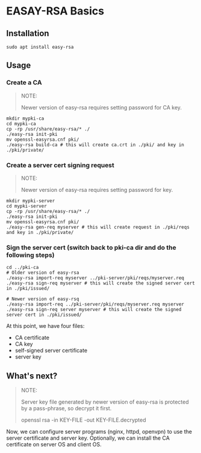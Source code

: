 # EASAY-RSA Basics

## Installation

```shell
sudo apt install easy-rsa
```

## Usage

### Create a CA

> NOTE:
>
> Newer version of easy-rsa requires setting password for CA key.

```shell
mkdir mypki-ca
cd mypki-ca
cp -rp /usr/share/easy-rsa/* ./
./easy-rsa init-pki
mv openssl-easyrsa.cnf pki/
./easy-rsa build-ca # this will create ca.crt in ./pki/ and key in ./pki/private/
```

### Create a server cert signing request

> NOTE:
>
> Newer version of easy-rsa requires setting password for key.

```shell
mkdir mypki-server
cd mypki-server
cp -rp /usr/share/easy-rsa/* ./
./easy-rsa init-pki
mv openssl-easyrsa.cnf pki/
./easy-rsa gen-req myserver # this will create request in ./pki/reqs and key in ./pki/private/
```

### Sign the server cert (switch back to pki-ca dir and do the following steps)

```shell
cd ../pki-ca
# Older version of easy-rsa
./easy-rsa import-req myserver ../pki-server/pki/reqs/myserver.req
./easy-rsa sign-req myserver # this will create the signed server cert in ./pki/issued/

# Newer version of easy-rsq
./easy-rsa import-req ../pki-server/pki/reqs/myserver.req myserver
./easy-rsa sign-req server myserver # this will create the signed server cert in ./pki/issued/
```

At this point, we have four files:

- CA certificate
- CA key
- self-signed server certificate
- server key

## What's next?

> NOTE:
>
> Server key file generated by newer version of easy-rsa is protected by a pass-phrase, so decrypt it first.
>
> openssl rsa -in KEY-FILE -out KEY-FILE.decrypted

Now, we can configure server programs (nginx, httpd, openvpn) to use the server certificate and server key. Optionally, we can install the CA certificate on server OS and client OS.
